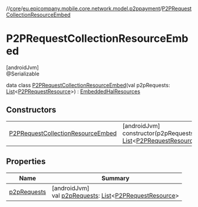 //[core](../../../index.md)/[eu.epicompany.mobile.core.network.model.p2ppayment](../index.md)/[P2PRequestCollectionResourceEmbed](index.md)

# P2PRequestCollectionResourceEmbed

[androidJvm]\
@Serializable

data class [P2PRequestCollectionResourceEmbed](index.md)(val p2pRequests: [List](https://kotlinlang.org/api/latest/jvm/stdlib/kotlin.collections/-list/index.html)&lt;[P2PRequestResource](../-p2-p-request-resource/index.md)&gt;) : [EmbeddedHalResources](../../eu.epicompany.mobile.core.network.hypermedia/-embedded-hal-resources/index.md)

## Constructors

| | |
|---|---|
| [P2PRequestCollectionResourceEmbed](-p2-p-request-collection-resource-embed.md) | [androidJvm]<br>constructor(p2pRequests: [List](https://kotlinlang.org/api/latest/jvm/stdlib/kotlin.collections/-list/index.html)&lt;[P2PRequestResource](../-p2-p-request-resource/index.md)&gt;) |

## Properties

| Name | Summary |
|---|---|
| [p2pRequests](p2p-requests.md) | [androidJvm]<br>val [p2pRequests](p2p-requests.md): [List](https://kotlinlang.org/api/latest/jvm/stdlib/kotlin.collections/-list/index.html)&lt;[P2PRequestResource](../-p2-p-request-resource/index.md)&gt; |
